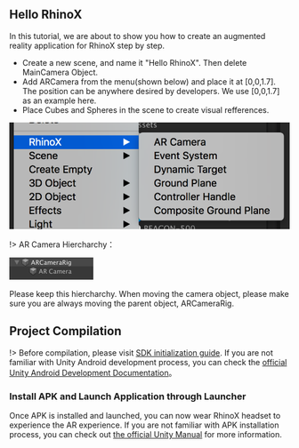 ## Hello RhinoX

In this tutorial, we are about to show you how to create an augmented reality application for RhinoX step by step.

- Create a new scene, and name it "Hello RhinoX". Then delete MainCamera Object.
- Add ARCamera from the menu(shown below) and place it at [0,0,1.7]. The position can be anywhere desired by developers. We use [0,0,1.7] as an example here.
- Place Cubes and Spheres in the scene to create visual refferences.

![Logo](https://raw.githubusercontent.com/yinyuanqings/AIOSDK/gh-pages/img/Create-GameObject-Shortcut.png ':size=450X400')

!> AR Camera Hiercharchy：

![Logo](https://raw.githubusercontent.com/yinyuanqings/AIOSDK/gh-pages/img/ARCameraRig.png) 

Please keep this hiercharchy. When moving the camera object, please make sure you are always moving the parent object, ARCameraRig. 


## Project Compilation

!> Before compilation, please visit [SDK initialization guide](/Install-SDK?id=初始化). If you are not familiar with Unity Android development process, you can check the [official Unity Android Development Documentation](https://docs.unity3d.com/Manual/android-BuildProcess.html)。


### Install APK and Launch Application through Launcher

Once APK is installed and launched, you can now wear RhinoX headset to experience the AR experience. If you are not familiar with APK installation process, you can check out [the official Unity Manual](https://docs.unity3d.com/Manual/android-BuildProcess.html) for more information.




 

